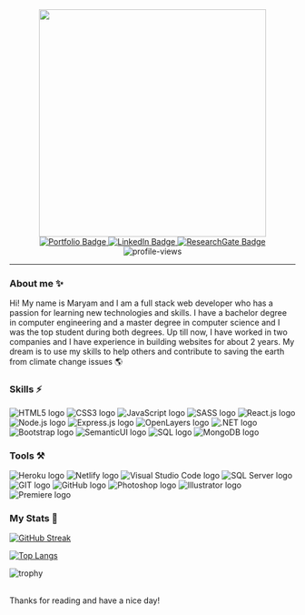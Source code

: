 
<div id="header" align="center">
  <img src="https://media.giphy.com/media/1GEATImIxEXVR79Dhk/giphy.gif" width="400"/>
  <div id="badges">
    <a href="https://maryamaljanabi.com/">
      <img src="https://img.shields.io/badge/Portfolio-black?style=for-the-badge&logo=About.me&logoColor=white" alt="Portfolio Badge"/>
    </a>
    <a href="https://www.linkedin.com/in/maryamaljanabi/">
      <img src="https://img.shields.io/badge/LinkedIn-blue?style=for-the-badge&logo=linkedin&logoColor=white" alt="LinkedIn Badge"/>
    </a>
    <a href="https://www.researchgate.net/profile/Maryam-Aljanabi">
      <img src="https://img.shields.io/badge/Researchgate-teal?style=for-the-badge&logo=researchgate&logoColor=white" alt="ResearchGate Badge"/>
    </a>
    <br/>
    <img src="https://komarev.com/ghpvc/?username=maryamaljanabi&style=flat-square&color=blue" alt="profile-views"/>
  </div>
</div>

<hr/>

### About me ✨ 

Hi! My name is Maryam and I am a full stack web developer who has a passion for learning new technologies and skills. I have a bachelor degree in computer engineering and a master degree in computer science and I was the top student during both degrees. Up till now, I have worked in two companies and I have experience in building websites for about 2 years. My dream is to use my skills to help others and contribute to saving the earth from climate change issues 🌎

### Skills ⚡
<p>
    <img src="https://img.shields.io/badge/HTML5-orange?style=for-the-badge&logo=html5&logoColor=white" alt="HTML5 logo"/>
    <img src="https://img.shields.io/badge/CSS-239120?&style=for-the-badge&logo=css3&logoColor=white" alt="CSS3 logo"/>
    <img src="https://img.shields.io/badge/JavaScript-F7DF1E?style=for-the-badge&logo=javascript&logoColor=black" alt="JavaScript logo"/>
    <img src="https://img.shields.io/badge/Sass-CC6699?style=for-the-badge&logo=sass&logoColor=white" alt="SASS logo"/>
    <img src="https://img.shields.io/badge/REACT.JS-5cbfb9?style=for-the-badge&logo=react&logoColor=white" alt="React.js logo"/>
    <img src="https://img.shields.io/badge/NODE.JS-41781a?style=for-the-badge&logo=node.js&logoColor=white" alt="Node.js logo"/>
    <img src="https://img.shields.io/badge/EXPRESS.JS-808080?style=for-the-badge&logo=express&logoColor=white" alt="Express.js logo"/>
    <img src="https://img.shields.io/badge/openlayers-blue?style=for-the-badge&logo=openlayers&logoColor=white" alt="OpenLayers logo"/>
    <img src="https://img.shields.io/badge/.NET Core-purple?style=for-the-badge&logo=.net&logoColor=white" alt=".NET logo"/>
    <img src="https://img.shields.io/badge/Bootstrap-563D7C?style=for-the-badge&logo=bootstrap&logoColor=white" alt="Bootstrap logo"/>
    <img src="https://img.shields.io/badge/semantic%20ui-35BDB2?style=for-the-badge&logo=semanticuireact&logoColor=white" alt="SemanticUI logo"/>
    <img src="https://img.shields.io/badge/SQL-blue?style=for-the-badge&logo=mysql&logoColor=white" alt="SQL logo"/>
    <img src="https://img.shields.io/badge/MongoDB-4EA94B?style=for-the-badge&logo=mongodb&logoColor=white" alt="MongoDB logo"/>
</p>

### Tools ⚒️
<p>
    <img src="https://img.shields.io/badge/Heroku-430098?style=for-the-badge&logo=heroku&logoColor=white" alt="Heroku logo"/>
    <img src="https://img.shields.io/badge/Netlify-00C7B7?style=for-the-badge&logo=netlify&logoColor=white" alt="Netlify logo"/>
    <img src="https://img.shields.io/badge/Visual_Studio_Code-0078D4?style=for-the-badge&logo=visual%20studio%20code&logoColor=white" alt="Visual Studio Code logo"/>
    <img src="https://img.shields.io/badge/Microsoft_SQL_Server-CC2927?style=for-the-badge&logo=microsoft-sql-server&logoColor=white" alt="SQL Server logo"/>
    <img src="https://img.shields.io/badge/GIT-E44C30?style=for-the-badge&logo=git&logoColor=white" alt="GIT logo"/>
    <img src="https://img.shields.io/badge/GitHub-100000?style=for-the-badge&logo=github&logoColor=white" alt="GitHub logo"/>
    <img src="https://img.shields.io/badge/Adobe%20Photoshop-31A8FF?style=for-the-badge&logo=Adobe%20Photoshop&logoColor=black" alt="Photoshop logo"/>
    <img src="https://img.shields.io/badge/Adobe%20Illustrator-FF9A00?style=for-the-badge&logo=adobe%20illustrator&logoColor=white" alt="Illustrator logo"/>
    <img src="https://img.shields.io/badge/Adobe%20Premiere%20Pro-9999FF?style=for-the-badge&logo=Adobe%20Premiere%20Pro&logoColor=white" alt="Premiere logo"/>
</p>

### My Stats 🌱
[![GitHub Streak](http://github-readme-streak-stats.herokuapp.com?user=maryamaljanabi)](https://git.io/streak-stats)

[![Top Langs](https://github-readme-stats.vercel.app/api/top-langs/?username=maryamaljanabi&layout=compact&theme=vision-friendly-default)](https://github.com/anuraghazra/github-readme-stats)

![trophy](https://github-profile-trophy.vercel.app/?username=maryamaljanabi&margin-w=4&column=7)

<br />
Thanks for reading and have a nice day!
